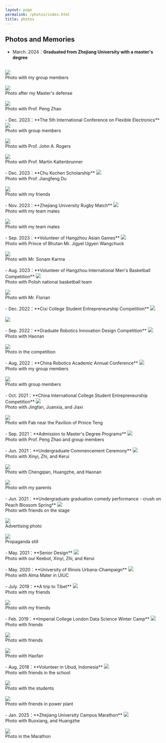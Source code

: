 ```yaml
---
layout: page
permalink: /photos/index.html
title: photos
---
```



## Photos and Memories

- March. 2024：**Graduated from Zhejiang University with a master's degree** 
<br>
<img src="/images/Groupphotos/Master/Photo1.png">
<br>Photo with my group members
<br>
<br>
<img src="/images/Groupphotos/Master/Photo2.png">
<br>Photo after my Master's defense
<br>
<br>
<img src="/images/Groupphotos/Master/Photo3.png">
<br>Photo with Prof. Peng Zhao
<br>
<br>
- Dec. 2023：**The 5th International Conference on Flexible Electronics** 
<br>
<img src="/images/Groupphotos/FE/Photo1.png">
<br>Photo with group members
<br>
<br>
<img src="/images/Groupphotos/FE/Photo2.png">
<br>Photo with Prof. John A. Rogers
<br>
<br>
<img src="/images/Groupphotos/FE/Photo3.png">
<br>Photo with Prof. Martin Kaltenbrunner
<br>
<br>
- Dec. 2023：**Chu Kochen Scholarship** 
<img src="/images/Groupphotos/ZKZ/Photo1.jpeg">
<br>Photo with Prof. Jiangfeng Du
<br>
<br>
<img src="/images/Groupphotos/ZKZ/Photo2.jpeg">
<br>Photo with my friends
<br>
<br>
- Nov. 2023：**Zhejiang University Rugby Match** 
<img src="/images/Groupphotos/Rugby/Photo1.jpeg">
<br>Photo with my team mates
<br>
<br>
<img src="/images/Groupphotos/Rugby/Photo2.jpeg">
<br>Photo with my team mates
<br>
<br>
- Sep. 2023：**Volunteer of Hangzhou Asian Games** 
<img src="/images/Groupphotos/AG/Photo1.jpeg">
<br>Photo with Prince of Bhutan Mr. Jigyel Ugyen Wangchuck
<br>
<br>
<img src="/images/Groupphotos/AG/Photo2.jpeg">
<br>Photo with Mr. Sonam Karma
<br>
<br>
- Aug. 2023：**Volunteer of Hangzhou International Men's Basketball Competition** 
<img src="/images/Groupphotos/Basketball/Photo1.jpeg">
<br>Photo with Polish national basketball team
<br>
<br>
<img src="/images/Groupphotos/Basketball/Photo2.jpeg">
<br>Photo with Mr. Florian
<br>
<br>
- Dec. 2022：**Cixi College Student Entrepreneurship Competition** 
<img src="/images/Groupphotos/Cixi/Photo1.jpeg">
<br>
<br>
<img src="/images/Groupphotos/Cixi/Photo2.jpeg">
<br>
<br>
- Sep. 2022：**Graduate Robotics Innovation Design Competition** 
<img src="/images/Groupphotos/hao/Photo1.jpeg">
<br>Photo with Haonan
<br>
<br>
<img src="/images/Groupphotos/hao/Photo2.jpeg">
<br>Photo in the competition
<br>
<br>
- Aug. 2022：**China Robotics Academic Annual Conference** 
<img src="/images/Groupphotos/Robot/Photo1.jpeg">
<br>Photo with my group members
<br>
<br>
<img src="/images/Groupphotos/Robot/Photo2.jpeg">
<br>Photo with group members
<br>
<br>
- Oct. 2021：**China International College Student Entrepreneurship Competition** 
<img src="/images/Groupphotos/Internet/Photo1.jpeg">
<br>Photo with Jingfan, Juanxia, and Jiaxi
<br>
<br>
<img src="/images/Groupphotos/Internet/Photo2.jpeg">
<br>Photo with Fab near the Pavilion of Prince Teng
<br>
<br>
- Sep. 2021：**Admission to Master's Degree Programs** 
<img src="/images/Groupphotos/YJS/Photo1.jpeg">
<br>Photo with Prof. Peng Zhao and group members
<br>
<br>
- Jun. 2021：**Undergraduate Commencement Ceremony** 
<img src="/images/Groupphotos/Under/Photo1.jpeg">
<br>Photo with Xinyi, Zhi, and Kerui
<br>
<br>
<img src="/images/Groupphotos/Under/Photo2.jpeg">
<br>Photo with Chengqian, Huangzhe, and Haonan
<br>
<br>
<img src="/images/Groupphotos/Under/Photo3.jpeg">
<br>Photo with my parents
<br>
<br>
- Jun. 2021：**Undergraduate graduation comedy performance - crush on Peach Blossom Spring** 
<img src="/images/Groupphotos/comedy/Photo1.jpeg">
<br>Photo with friends on the stage
<br>
<br>
<img src="/images/Groupphotos/comedy/Photo2.jpeg">
<br>Advertising photo
<br>
<br>
<img src="/images/Groupphotos/comedy/Photo3.jpeg">
<br>Propaganda still
<br>
<br>
- May. 2021：**Senior Design** 
<img src="/images/Groupphotos/Senior/Photo1.jpeg">
<br>Photo with our Keebot, Xinyi, Zhi, and Kerui
<br>
<br>
- May. 2020：**University of Illinois Urbana-Champaign** 
<img src="/images/Groupphotos/UIUC/Photo1.jpeg">
<br>Photo with Alma Mater in UIUC
<br>
<br>
- July. 2019：**A trip to Tibet** 
<img src="/images/Groupphotos/LS/Photo1.jpeg">
<br>Photo with my friends
<br>
<br>
<img src="/images/Groupphotos/LS/Photo2.jpeg">
<br>Photo with my friends
<br>
<br>
- Feb. 2019：**Imperial College London Data Science Winter Camp** 
<img src="/images/Groupphotos/IC/Photo1.jpeg">
<br>Photo with friends
<br>
<br>
<img src="/images/Groupphotos/IC/Photo2.jpeg">
<br>Photo with friends
<br>
<br>
<img src="/images/Groupphotos/IC/Photo3.jpeg">
<br>Photo with Haofan
<br>
<br>
- Aug. 2018：**Volunteer in Ubud, Indonesia** 
<img src="/images/Groupphotos/Bali/Photo1.jpeg">
<br>Photo with friends in the school
<br>
<br>
<img src="/images/Groupphotos/Bali/Photo2.jpeg">
<br>Photo with the students
<br>
<br>
<img src="/images/Groupphotos/Bali/Photo3.jpeg">
<br>Photo with friends in power plant
<br>
<br>
- Jan. 2025：**Zhejiang University Campus Marathon** 
<img src="/images/Groupphotos/Run/Photo1.jpeg">
<br>Photo with Ruoxiang, and Huangzhe
<br>
<br>
<img src="/images/Groupphotos/Run/Photo2.jpeg">
<br>Photo in the Marathon
<br>
<br>
